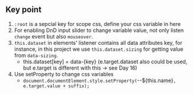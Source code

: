 ## Key point

1. `:root` is a sepcial key for scope css, define your css variable in here
2. For enabling DnD input slider to change variable value, not only listen `change` event but also `mouseover`.
3. `this.dataset` in elements' listener contains all data attributes key, for instance, in this project we use `this.dataset.sizing` for getting value from `data-sizing`.
    * this.dataset[key] = data-{key}
    (e.target.dataset also could be used, but e.target is different with this -> see Day 16)
4. Use setProperty to change css variables
    * `document.documentElement.style.setProperty(`--${this.name}`, e.target.value + suffix);`